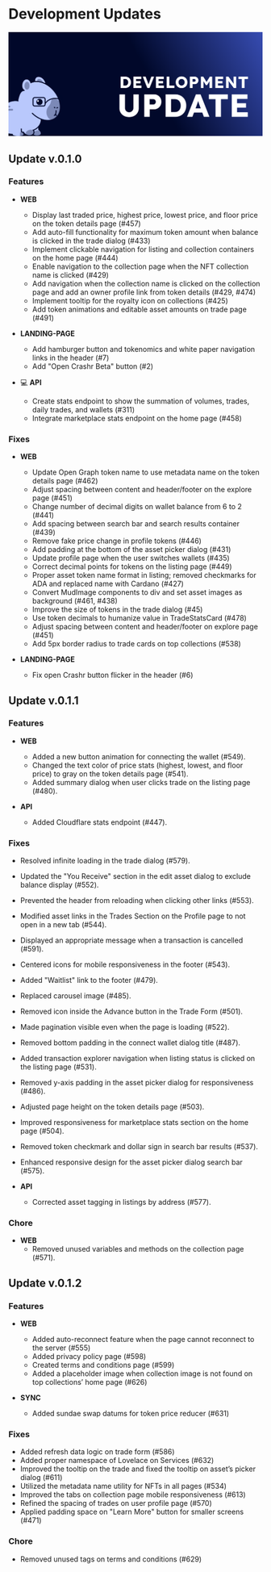 # Development Updates

![Updates](/img/Updates.png)

## Update v.0.1.0

### Features
- **WEB** 
  - Display last traded price, highest price, lowest price, and floor price on the token details page (#457)
  - Add auto-fill functionality for maximum token amount when balance is clicked in the trade dialog (#433)
  - Implement clickable navigation for listing and collection containers on the home page (#444)
  - Enable navigation to the collection page when the NFT collection name is clicked (#429)
  - Add navigation when the collection name is clicked on the collection page and add an owner profile link from token details (#429, #474)
  - Implement tooltip for the royalty icon on collections (#425)
  - Add token animations and editable asset amounts on trade page (#491)

- **LANDING-PAGE**
  - Add hamburger button and tokenomics and white paper navigation links in the header (#7)
  - Add "Open Crashr Beta" button (#2)

- 💻 **API** 
  - Create stats endpoint to show the summation of volumes, trades, daily trades, and wallets (#311)
  - Integrate marketplace stats endpoint on the home page (#458)

### Fixes
- **WEB**  
  - Update Open Graph token name to use metadata name on the token details page (#462)
  - Adjust spacing between content and header/footer on the explore page (#451)
  - Change number of decimal digits on wallet balance from 6 to 2 (#441)
  - Add spacing between search bar and search results container (#439)
  - Remove fake price change in profile tokens (#446)
  - Add padding at the bottom of the asset picker dialog (#431)
  - Update profile page when the user switches wallets (#435)
  - Correct decimal points for tokens on the listing page (#449)
  - Proper asset token name format in listing; removed checkmarks for ADA and replaced name with Cardano (#427)
  - Convert MudImage components to div and set asset images as background (#461, #438)
  - Improve the size of tokens in the trade dialog (#45)
  - Use token decimals to humanize value in TradeStatsCard (#478)
  - Adjust spacing between content and header/footer on explore page (#451)
  - Add 5px border radius to trade cards on top collections (#538)

- **LANDING-PAGE** 
  - Fix open Crashr button flicker in the header (#6)

## Update v.0.1.1

### Features

- **WEB** 
  - Added a new button animation for connecting the wallet (#549).
  - Changed the text color of price stats (highest, lowest, and floor price) to gray on the token details page (#541).
  - Added summary dialog when user clicks trade on the listing page (#480).

- **API** 
  - Added Cloudflare stats endpoint (#447).

### Fixes

- Resolved infinite loading in the trade dialog (#579).
- Updated the "You Receive" section in the edit asset dialog to exclude balance display (#552).
- Prevented the header from reloading when clicking other links (#553).
- Modified asset links in the Trades Section on the Profile page to not open in a new tab (#544).
- Displayed an appropriate message when a transaction is cancelled (#591).
- Centered icons for mobile responsiveness in the footer (#543).
- Added "Waitlist" link to the footer (#479).
- Replaced carousel image (#485).
- Removed icon inside the Advance button in the Trade Form (#501).
- Made pagination visible even when the page is loading (#522).
- Removed bottom padding in the connect wallet dialog title (#487).
- Added transaction explorer navigation when listing status is clicked on the listing page (#531).
- Removed y-axis padding in the asset picker dialog for responsiveness (#486).
- Adjusted page height on the token details page (#503).
- Improved responsiveness for marketplace stats section on the home page (#504).
- Removed token checkmark and dollar sign in search bar results (#537).
- Enhanced responsive design for the asset picker dialog search bar (#575).

- **API** 
  - Corrected asset tagging in listings by address (#577).

### Chore

- **WEB** 
  - Removed unused variables and methods on the collection page (#571).

## Update v.0.1.2

### Features
- **WEB** 
  - Added auto-reconnect feature when the page cannot reconnect to the server (#555)
  - Added privacy policy page (#598)
  - Created terms and conditions page (#599)
  - Added a placeholder image when collection image is not found on top collections’ home page (#626)

- **SYNC** 
  - Added sundae swap datums for token price reducer (#631)

### Fixes
 
- Added refresh data logic on trade form (#586)
- Added proper namespace of Lovelace on Services (#632)
- Improved the tooltip on the trade and fixed the tooltip on asset’s picker dialog (#611)
- Utilized the metadata name utility for NFTs in all pages (#534)
- Improved the tabs on collection page mobile responsiveness (#613)
- Refined the spacing of trades on user profile page (#570)
- Applied padding space on "Learn More" button for smaller screens (#471)

### Chore
 
- Removed unused tags on terms and conditions (#629)
